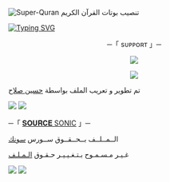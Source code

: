 ![Super-Quran](https://telegra.ph/file/63b036e30a7acfcd92aad.jpg)
تنصيب بوتات القرآن الكريم

[![Typing SVG](https://readme-typing-svg.herokuapp.com/?lines=WELCOME+TO+SOURCE-SONIC+AN+ADVANCE+BOT)](https://t.me/SONIC_source)

<p align="center">
    ─「 sᴜᴩᴩᴏʀᴛ 」─
</p>

</h3>
<p align="center">
<a href="https://telegram.me/FLS_45"><img src="https://img.shields.io/badge/-Support%20Group-blue.svg?style=for-the-badge&logo=Telegram"></a>
</p>
<p align="center">
<a href="https://telegram.me/FLS_44"><img src="https://img.shields.io/badge/-Support%20Channel-blue.svg?style=for-the-badge&logo=Telegram"></a>
</p>

تم تطوير و تعريب الملف بواسطة [حسين صلاح](https://t.me/Huseenytiq)

<img src="https://user-images.githubusercontent.com/73097560/115834477-dbab4500-a447-11eb-908a-139a6edaec5c.gif"> <img src="https://user-images.githubusercontent.com/73097560/115834477-dbab4500-a447-11eb-908a-139a6edaec5c.gif">




─「 [𝐒𝐎𝐔𝐑𝐂𝐄 SONIC](https://t.me/SONIC_source) 」─ 


  الــمــلــف بــحــقــوق ســورس [سونك](https://t.me/SONIC_source)

غـيـر مـسـمـوح بـتـغـيـيـر حـقـوق [الـمـلـف](https://t.me/Manarat_Alqaniten)


<img src="https://user-images.githubusercontent.com/73097560/115834477-dbab4500-a447-11eb-908a-139a6edaec5c.gif"> <img src="https://user-images.githubusercontent.com/73097560/115834477-dbab4500-a447-11eb-908a-139a6edaec5c.gif">

